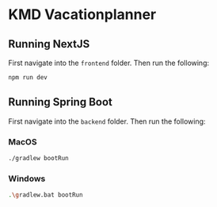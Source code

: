 # KMD Vacationplanner

## Running NextJS
First navigate into the `frontend` folder. Then run the following:
```Bash
npm run dev
```

## Running Spring Boot
First navigate into the `backend` folder. Then run the following:
### MacOS
```Bash
./gradlew bootRun
```
### Windows
```Bash
.\gradlew.bat bootRun
```
